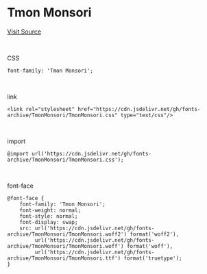 # Tmon Monsori

[Visit Source](https://brunch.co.kr/@creative/32)

&nbsp;

CSS

```
font-family: 'Tmon Monsori';
```

&nbsp;

link

```
<link rel="stylesheet" href="https://cdn.jsdelivr.net/gh/fonts-archive/TmonMonsori/TmonMonsori.css" type="text/css"/>
```

&nbsp;

import

```
@import url('https://cdn.jsdelivr.net/gh/fonts-archive/TmonMonsori/TmonMonsori.css');
```

&nbsp;

font-face

```
@font-face {
    font-family: 'Tmon Monsori';
    font-weight: normal;
    font-style: normal;
    font-display: swap;
    src: url('https://cdn.jsdelivr.net/gh/fonts-archive/TmonMonsori/TmonMonsori.woff2') format('woff2'),
         url('https://cdn.jsdelivr.net/gh/fonts-archive/TmonMonsori/TmonMonsori.woff') format('woff'),
         url('https://cdn.jsdelivr.net/gh/fonts-archive/TmonMonsori/TmonMonsori.ttf') format('truetype');
}
```
